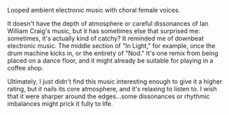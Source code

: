 Looped ambient electronic music with choral female voices.

It doesn't have the depth of atmosphere or careful dissonances of Ian William
Craig's music, but it has sometimes else that surprised me: sometimes,
it's actually kind of catchy? It reminded me of downbeat electronic music. The middle
section of "In Light," for example, once the drum machine kicks in, or the entirety of
"Nod." It's one remix from being placed on a dance floor, and it might already be
suitable for playing in a coffee shop.

Ultimately, I just didn't find this music interesting enough to give it a higher rating,
but it nails its core atmosphere, and it's relaxing to listen to. I wish that it
were sharper around the edges...some dissonances or rhythmic imbalances might prick
it fully to life.
